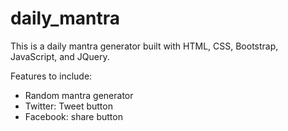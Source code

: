 # daily_mantra
This is a daily mantra generator built with HTML, CSS, Bootstrap, JavaScript, and JQuery.


Features to include:

- Random mantra generator
- Twitter: Tweet button
- Facebook: share button


